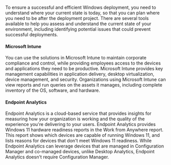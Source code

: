 To ensure a successful and efficient Windows deployment, you need to understand where your current state is today, so that you can plan where you need to be after the deployment project. There are several tools available to help you assess and understand the current state of your environment, including identifying potential issues that could prevent successful deployments.

#### Microsoft Intune

You can use the solutions in Microsoft Intune to maintain corporate compliance and control, while providing employees access to the devices and applications they need to be productive. Microsoft Intune provides key management capabilities in application delivery, desktop virtualization, device management, and security. Organizations using Microsoft Intune can view reports and run queries on the assets it manages, including complete inventory of the OS, software, and hardware.

#### Endpoint Analytics

Endpoint Analytics is a cloud-based service that provides insights for measuring how your organization is working and the quality of the experience you're delivering to your users. Endpoint Analytics provides Windows 11 hardware readiness reports in the Work from Anywhere report. This report shows which devices are capable of running Windows 11, and lists reasons for devices that don't meet Windows 11 readiness. While Endpoint Analytics can leverage devices that are managed in Configuration Manager and co-managed devices, unlike Desktop Analytics, Endpoint Analytics doesn't require Configuration Manager.

